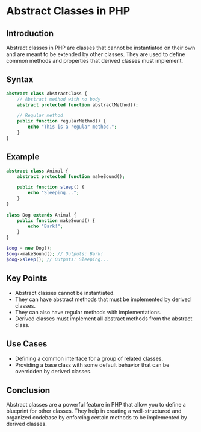 # Abstract Classes in PHP

## Introduction

Abstract classes in PHP are classes that cannot be instantiated on their own and are meant to be extended by other classes. They are used to define common methods and properties that derived classes must implement.

## Syntax

```php
abstract class AbstractClass {
    // Abstract method with no body
    abstract protected function abstractMethod();

    // Regular method
    public function regularMethod() {
        echo "This is a regular method.";
    }
}
```

## Example

```php
abstract class Animal {
    abstract protected function makeSound();

    public function sleep() {
        echo "Sleeping...";
    }
}

class Dog extends Animal {
    public function makeSound() {
        echo "Bark!";
    }
}

$dog = new Dog();
$dog->makeSound(); // Outputs: Bark!
$dog->sleep(); // Outputs: Sleeping...
```

## Key Points

- Abstract classes cannot be instantiated.
- They can have abstract methods that must be implemented by derived classes.
- They can also have regular methods with implementations.
- Derived classes must implement all abstract methods from the abstract class.

## Use Cases

- Defining a common interface for a group of related classes.
- Providing a base class with some default behavior that can be overridden by derived classes.

## Conclusion

Abstract classes are a powerful feature in PHP that allow you to define a blueprint for other classes. They help in creating a well-structured and organized codebase by enforcing certain methods to be implemented by derived classes.
